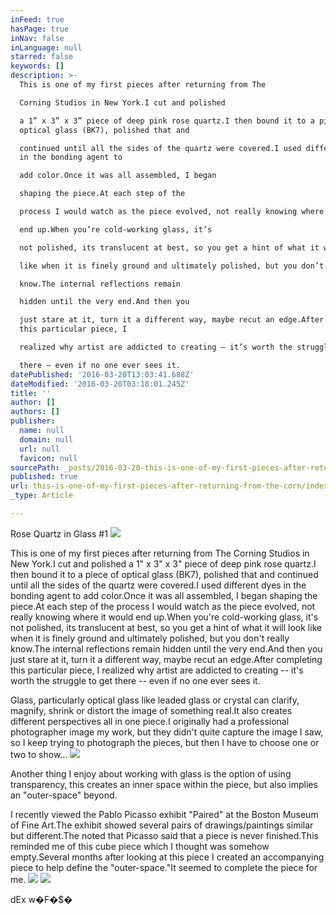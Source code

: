 ```yaml
---
inFeed: true
hasPage: true
inNav: false
inLanguage: null
starred: false
keywords: []
description: >-
  This is one of my first pieces after returning from The

  Corning Studios in New York.I cut and polished

  a 1” x 3” x 3” piece of deep pink rose quartz.I then bound it to a piece of
  optical glass (BK7), polished that and

  continued until all the sides of the quartz were covered.I used different dyes
  in the bonding agent to

  add color.Once it was all assembled, I began

  shaping the piece.At each step of the

  process I would watch as the piece evolved, not really knowing where it would

  end up.When you’re cold-working glass, it’s

  not polished, its translucent at best, so you get a hint of what it will look

  like when it is finely ground and ultimately polished, but you don’t really

  know.The internal reflections remain

  hidden until the very end.And then you

  just stare at it, turn it a different way, maybe recut an edge.After completing
  this particular piece, I

  realized why artist are addicted to creating – it’s worth the struggle to get

  there – even if no one ever sees it.
datePublished: '2016-03-20T13:03:41.688Z'
dateModified: '2016-03-20T03:18:01.245Z'
title: ''
author: []
authors: []
publisher:
  name: null
  domain: null
  url: null
  favicon: null
sourcePath: _posts/2016-03-20-this-is-one-of-my-first-pieces-after-returning-from-the-corn.md
published: true
url: this-is-one-of-my-first-pieces-after-returning-from-the-corn/index.html
_type: Article

---
```

Rose Quartz in Glass \#1
![](https://the-grid-user-content.s3-us-west-2.amazonaws.com/b45d8453-a94e-41e0-b643-ca3c596d1241.png)

This is one of my first pieces after returning from The
Corning Studios in New York.I cut and polished
a 1" x 3" x 3" piece of deep pink rose quartz.I then bound it to a piece of optical glass (BK7), polished that and
continued until all the sides of the quartz were covered.I used different dyes in the bonding agent to
add color.Once it was all assembled, I began
shaping the piece.At each step of the
process I would watch as the piece evolved, not really knowing where it would
end up.When you're cold-working glass, it's
not polished, its translucent at best, so you get a hint of what it will look
like when it is finely ground and ultimately polished, but you don't really
know.The internal reflections remain
hidden until the very end.And then you
just stare at it, turn it a different way, maybe recut an edge.After completing this particular piece, I
realized why artist are addicted to creating -- it's worth the struggle to get
there -- even if no one ever sees it.

Glass, particularly optical glass like leaded glass or
crystal can clarify, magnify, shrink or distort the image of something real.It also creates different perspectives all in
one piece.I originally had a
professional photographer image my work, but they didn't quite capture the
image I saw, so I keep trying to photograph the pieces, but then I have to
choose one or two to show... ![](https://the-grid-user-content.s3-us-west-2.amazonaws.com/39bc3e0b-5731-4c32-af4c-0f9bbd2c5c98.png)

Another thing I enjoy about working with glass is the option
of using transparency, this creates an inner space within the piece, but also
implies an "outer-space" beyond.

I recently viewed the Pablo Picasso exhibit "Paired" at the
Boston Museum of Fine Art.The exhibit
showed several pairs of drawings/paintings similar but different.The noted that Picasso said that a piece is
never finished.This reminded me of this
cube piece which I thought was somehow empty.Several months after looking at this piece I created an accompanying
piece to help define the "outer-space."It seemed to complete the piece for me.
![](https://the-grid-user-content.s3-us-west-2.amazonaws.com/1edfb944-92bb-4843-811a-7106c5dae3e1.png)
![](https://the-grid-user-content.s3-us-west-2.amazonaws.com/88576ba9-3d2b-4f75-874b-fa3efad701c0.png)

dEx
w�F�$�